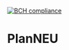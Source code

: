 [![BCH compliance](https://bettercodehub.com/edge/badge/hankewyczz/PlanNEU?branch=master&token=297a1eb52a1fee22744ccd3474461c0a8fdf49e8)](https://bettercodehub.com/)

# PlanNEU
